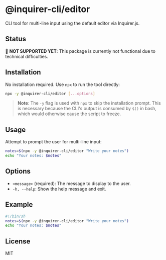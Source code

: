 # @inquirer-cli/editor

CLI tool for multi-line input using the default editor via Inquirer.js.

## Status

🚧 **NOT SUPPORTED YET**: This package is currently not functional due to technical difficulties.

## Installation

No installation required. Use `npx` to run the tool directly:

```bash
npx -y @inquirer-cli/editor [...options]
```

> **Note**: The `-y` flag is used with `npx` to skip the installation prompt. This is necessary because the CLI's output is consumed by `$()` in bash, which would otherwise cause the script to freeze.

## Usage

Attempt to prompt the user for multi-line input:

```bash
notes=$(npx -y @inquirer-cli/editor "Write your notes")
echo "Your notes: $notes"
```

## Options

- `<message>` (required): The message to display to the user.
- `-h, --help`: Show the help message and exit.

## Example

```sh
#!/bin/sh
notes=$(npx -y @inquirer-cli/editor "Write your notes")
echo "Your notes: $notes"
```

## License

MIT
